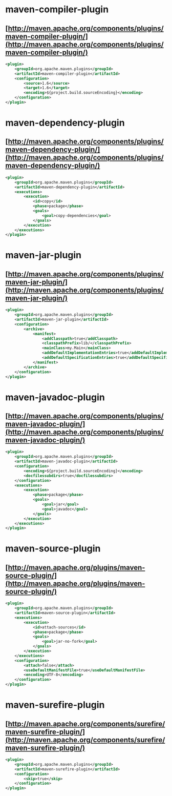 
# maven-compiler-plugin
## [http://maven.apache.org/components/plugins/maven-compiler-plugin/](http://maven.apache.org/components/plugins/maven-compiler-plugin/)
``` xml
<plugin>
    <groupId>org.apache.maven.plugins</groupId>
    <artifactId>maven-compiler-plugin</artifactId>
    <configuration>
        <source>1.6</source>
        <target>1.6</target>
        <encoding>${project.build.sourceEncoding}</encoding>
    </configuration>
</plugin>
```

# maven-dependency-plugin
## [http://maven.apache.org/components/plugins/maven-dependency-plugin/](http://maven.apache.org/components/plugins/maven-dependency-plugin/)
``` xml
<plugin>
    <groupId>org.apache.maven.plugins</groupId>
    <artifactId>maven-dependency-plugin</artifactId>
    <executions>
        <execution>
            <id>copy</id>
            <phase>package</phase>
            <goals>
                <goal>copy-dependencies</goal>
            </goals>
        </execution>
    </executions>
</plugin>
```

# maven-jar-plugin
## [http://maven.apache.org/components/plugins/maven-jar-plugin/](http://maven.apache.org/components/plugins/maven-jar-plugin/)
``` xml
<plugin>
    <groupId>org.apache.maven.plugins</groupId>
    <artifactId>maven-jar-plugin</artifactId>
    <configuration>
        <archive>
            <manifest>
                <addClasspath>true</addClasspath>
                <classpathPrefix>lib/</classpathPrefix>
                <mainClass>my.Main</mainClass>
                <addDefaultImplementationEntries>true</addDefaultImplementationEntries>
                <addDefaultSpecificationEntries>true</addDefaultSpecificationEntries>
            </manifest>
        </archive>
    </configuration>
</plugin>
```

# maven-javadoc-plugin
## [http://maven.apache.org/components/plugins/maven-javadoc-plugin/](http://maven.apache.org/components/plugins/maven-javadoc-plugin/)
``` xml
<plugin>
    <groupId>org.apache.maven.plugins</groupId>
    <artifactId>maven-javadoc-plugin</artifactId>
    <configuration>
        <encoding>${project.build.sourceEncoding}</encoding>
        <docfilessubdirs>true</docfilessubdirs>
    </configuration>
    <executions>
        <execution>
            <phase>package</phase>
            <goals>
                <goal>jar</goal>
                <goal>javadoc</goal>
            </goals>
        </execution>
    </executions>
</plugin>
```

# maven-source-plugin
## [http://maven.apache.org/plugins/maven-source-plugin/](http://maven.apache.org/plugins/maven-source-plugin/)
``` xml
<plugin>
    <groupId>org.apache.maven.plugins</groupId>
    <artifactId>maven-source-plugin</artifactId>
    <executions>
    	<execution>
    	    <id>attach-sources</id>
    	    <phase>package</phase>
    	    <goals>
    	        <goal>jar-no-fork</goal>
    	    </goals>
    	</execution>
    </executions>
    <configuration>
        <attach>false</attach>
        <useDefaultManifestFile>true</useDefaultManifestFile>
        <encoding>UTF-8</encoding>
    </configuration>
</plugin>
```

# maven-surefire-plugin
## [http://maven.apache.org/components/surefire/maven-surefire-plugin/](http://maven.apache.org/components/surefire/maven-surefire-plugin/)
``` xml
<plugin>
    <groupId>org.apache.maven.plugins</groupId>
    <artifactId>maven-surefire-plugin</artifactId>
    <configuration>
        <skip>true</skip>
    </configuration>
</plugin>
```
